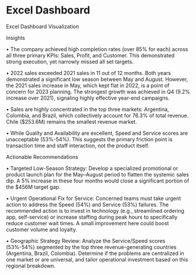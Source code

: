 # Excel Dashboard
Excel Dashboard Visualization

Insights

•	The company achieved high completion rates (over 85% for each) across all three primary KPIs: Sales, Profit, and Customer. This demonstrated strong execution, yet narrowly missed all set targets.

•	2022 sales exceeded 2021 sales in 11 out of 12 months. Both years demonstrated a significant low season between May and August. However, the 2021 sales increase in May, which kept flat in 2022, is a point of concern for 2023 planning. The strongest growth was achieved in Q4 (9.2% increase over 2021), signaling highly effective year-end campaigns.

•	Sales are highly concentrated in the top three markets: Argentina, Colombia, and Brazil, which collectively account for 76.3% of total revenue. Chile ($253.6M) remains the smallest revenue market.

•	While Quality and Availability are excellent, Speed and Service scores are unacceptable (53%-54%). This suggests the primary friction point is transaction time and staff interaction, not the product itself.


Actionable Recommendations

•	Targeted Low-Season Strategy: Develop a specialized promotional or product launch plan for the May–August period to flatten the systemic sales dip. A 5% increase in these four months would close a significant portion of the $456M target gap. 

•	Urgent Operational Fix for Service: Concerned teams must take urgent action to address the Speed (54%) and Service (53%) failures. The recommended action is to invest in technology (e.g., streamlined ordering app, self-service) or increase staffing during peak hours to specifically reduce customer wait times. A small improvement here could boost customer volume and loyalty.

•	Geographic Strategy Review: Analyze the Service/Speed scores (53%-54%) segmented by the top three revenue-generating countries (Argentina, Brazil, Colombia). Determine if the problems are centralized in one market or are universal, and tailor operational investment based on this regional breakdown.
